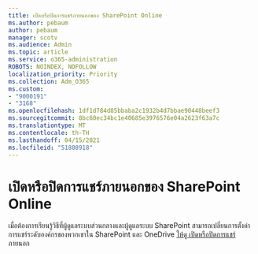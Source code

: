 ```yaml
---
title: เปิดหรือปิดการแชร์ภายนอกของ SharePoint Online
ms.author: pebaum
author: pebaum
manager: scotv
ms.audience: Admin
ms.topic: article
ms.service: o365-administration
ROBOTS: NOINDEX, NOFOLLOW
localization_priority: Priority
ms.collection: Adm_O365
ms.custom:
- "9000191"
- "3168"
ms.openlocfilehash: 1df1d784d85bbaba2c1932b4d7bbae90448beef3
ms.sourcegitcommit: 8bc60ec34bc1e40685e3976576e04a2623f63a7c
ms.translationtype: MT
ms.contentlocale: th-TH
ms.lasthandoff: 04/15/2021
ms.locfileid: "51808918"
---
```

# <a name="turn-external-sharing-on-or-off-for-sharepoint-online"></a>เปิดหรือปิดการแชร์ภายนอกของ SharePoint Online

เมื่อต้องการเรียนรู้วิธีที่ผู้ดูแลระบบส่วนกลางและผู้ดูแลระบบ SharePoint สามารถเปลี่ยนการตั้งค่าการแชร์ระดับองค์กรของพวกเขาใน SharePoint และ OneDrive  [ให้ดู เปิดหรือปิดการแชร์](https://docs.microsoft.com/sharepoint/turn-external-sharing-on-or-off)ภายนอก
